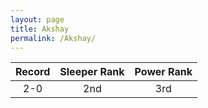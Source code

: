```yaml
---
layout: page
title: Akshay
permalink: /Akshay/
---
```


Record | Sleeper Rank | Power Rank               
:--: | :--: | :--:
2-0 | 2nd | 3rd   
